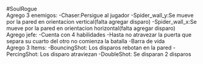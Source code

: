 #SoulRogue <br/>
Agrego 3 enemigos:
	-Chaser:Persigue al jugador
	-Spider_wall_y:Se mueve por la pared en orientacion vertical(falta agregar disparo)
	-Spider_wall_x:Se mueve por la pared en orientacion horizontal(falta agregar disparo)
<br/>
Agrego jefe:
	-Cuenta con 4 habilidades
	-Hasta no atravezar la puerta que separa su cuarto del otro no comienza la batalla
	-Barra de vida
<br/>
Agrego 3 Items:
	-BouncingShot: Los disparos rebotan en la pared
	-PercingShot: Los disparo atraviezan
	-DoubleShot: Se disparan 2 disparos
<br/>

